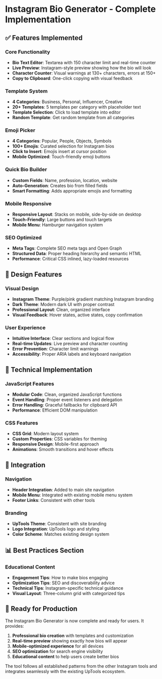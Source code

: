 # Instagram Bio Generator - Complete Implementation

## ✅ Features Implemented

### Core Functionality
- **Bio Text Editor**: Textarea with 150 character limit and real-time counter
- **Live Preview**: Instagram-style preview showing how the bio will look
- **Character Counter**: Visual warnings at 130+ characters, errors at 150+
- **Copy to Clipboard**: One-click copying with visual feedback

### Template System
- **4 Categories**: Business, Personal, Influencer, Creative
- **20+ Templates**: 5 templates per category with placeholder text
- **Template Selection**: Click to load template into editor
- **Random Template**: Get random template from all categories

### Emoji Picker
- **4 Categories**: Popular, People, Objects, Symbols
- **100+ Emojis**: Curated selection for Instagram bios
- **Click to Insert**: Emojis insert at cursor position
- **Mobile Optimized**: Touch-friendly emoji buttons

### Quick Bio Builder
- **Custom Fields**: Name, profession, location, website
- **Auto-Generation**: Creates bio from filled fields
- **Smart Formatting**: Adds appropriate emojis and formatting

### Mobile Responsive
- **Responsive Layout**: Stacks on mobile, side-by-side on desktop
- **Touch-Friendly**: Large buttons and touch targets
- **Mobile Menu**: Hamburger navigation system

### SEO Optimized
- **Meta Tags**: Complete SEO meta tags and Open Graph
- **Structured Data**: Proper heading hierarchy and semantic HTML
- **Performance**: Critical CSS inlined, lazy-loaded resources

## 🎨 Design Features

### Visual Design
- **Instagram Theme**: Purple/pink gradient matching Instagram branding
- **Dark Theme**: Modern dark UI with proper contrast
- **Professional Layout**: Clean, organized interface
- **Visual Feedback**: Hover states, active states, copy confirmation

### User Experience
- **Intuitive Interface**: Clear sections and logical flow
- **Real-time Updates**: Live preview and character counting
- **Error Prevention**: Character limit warnings
- **Accessibility**: Proper ARIA labels and keyboard navigation

## 📱 Technical Implementation

### JavaScript Features
- **Modular Code**: Clean, organized JavaScript functions
- **Event Handling**: Proper event listeners and delegation
- **Error Handling**: Graceful fallbacks for clipboard API
- **Performance**: Efficient DOM manipulation

### CSS Features
- **CSS Grid**: Modern layout system
- **Custom Properties**: CSS variables for theming
- **Responsive Design**: Mobile-first approach
- **Animations**: Smooth transitions and hover effects

## 🔧 Integration

### Navigation
- **Header Integration**: Added to main site navigation
- **Mobile Menu**: Integrated with existing mobile menu system
- **Footer Links**: Consistent with other tools

### Branding
- **UpTools Theme**: Consistent with site branding
- **Logo Integration**: UpTools logo and styling
- **Color Scheme**: Matches existing design system

## 📊 Best Practices Section

### Educational Content
- **Engagement Tips**: How to make bios engaging
- **Optimization Tips**: SEO and discoverability advice
- **Technical Tips**: Instagram-specific technical guidance
- **Visual Layout**: Three-column grid with categorized tips

## 🚀 Ready for Production

The Instagram Bio Generator is now complete and ready for users. It provides:

1. **Professional bio creation** with templates and customization
2. **Real-time preview** showing exactly how bios will appear
3. **Mobile-optimized experience** for all devices
4. **SEO optimization** for search engine visibility
5. **Educational content** to help users create better bios

The tool follows all established patterns from the other Instagram tools and integrates seamlessly with the existing UpTools ecosystem.